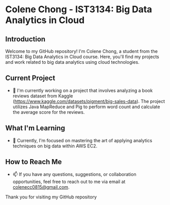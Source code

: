 # Colene Chong - IST3134: Big Data Analytics in Cloud

## Introduction

Welcome to my GitHub repository! I'm Colene Chong, a student from the IST3134: Big Data Analytics in Cloud course. Here, you'll find my projects and work related to big data analytics using cloud technologies.

## Current Project

- 🔭 I'm currently working on a project that involves analyzing a book reviews dataset from Kaggle (https://www.kaggle.com/datasets/pigment/big-sales-data). The project utilizes Java MapReduce and Pig to perform word count and calculate the average score for the reviews.

## What I'm Learning

- 🌱 Currently, I'm focused on mastering the art of applying analytics techniques on big data within AWS EC2. 

## How to Reach Me

- 📫 If you have any questions, suggestions, or collaboration opportunities, feel free to reach out to me via email at colenecc0815@gmail.com.

Thank you for visiting my GitHub repository
